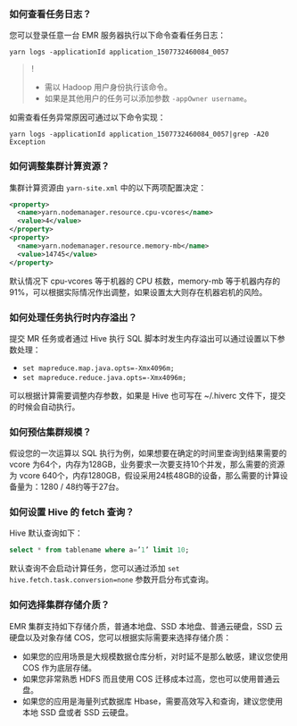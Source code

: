 ### 如何查看任务日志？

您可以登录任意一台 EMR 服务器执行以下命令查看任务日志：
```
yarn logs -applicationId application_1507732460084_0057
```

>!
>- 需以 Hadoop 用户身份执行该命令。
>- 如果是其他用户的任务可以添加参数 `-appOwner username`。

如需查看任务异常原因可通过以下命令实现：
```
yarn logs -applicationId application_1507732460084_0057|grep -A20 Exception
```

### 如何调整集群计算资源？
集群计算资源由 `yarn-site.xml` 中的以下两项配置决定：
``` xml
<property>
  <name>yarn.nodemanager.resource.cpu-vcores</name>
  <value>4</value>
</property>
<property>
  <name>yarn.nodemanager.resource.memory-mb</name>
  <value>14745</value>
</property>
```
默认情况下 cpu-vcores 等于机器的 CPU 核数，memory-mb 等于机器内存的91%，可以根据实际情况作出调整，如果设置太大则存在机器宕机的风险。

### 如何处理任务执行时内存溢出？
提交 MR 任务或者通过 Hive 执行 SQL 脚本时发生内存溢出可以通过设置以下参数处理：

- `set mapreduce.map.java.opts=-Xmx4096m;`
- `set mapreduce.reduce.java.opts=-Xmx4096m;`

可以根据计算需要调整内存参数，如果是 Hive 也可写在 ~/.hiverc 文件下，提交的时候会自动执行。

### 如何预估集群规模？
假设您的一次运算以 SQL 执行为例，如果想要在确定的时间里查询到结果需要的 vcore 为64个，内存为128GB，业务要求一次要支持10个并发，那么需要的资源为 vcore 640个，内存1280GB，假设采用24核48GB的设备，那么需要的计算设备量为：1280 / 48约等于27台。

### 如何设置 Hive 的 fetch 查询？
Hive 默认查询如下：

``` sql
select * from tablename where a=’1’ limit 10;
```

默认查询不会启动计算任务，您可以通过添加 `set hive.fetch.task.conversion=none` 参数开启分布式查询。

### 如何选择集群存储介质？
EMR 集群支持如下存储介质，普通本地盘、SSD 本地盘、普通云硬盘，SSD 云硬盘以及对象存储 COS，您可以根据实际需要来选择存储介质：
- 如果您的应用场景是大规模数据仓库分析，对时延不是那么敏感，建议您使用 COS 作为底层存储。
- 如果您非常熟悉 HDFS 而且使用 COS 迁移成本过高，您也可以使用普通云盘。
- 如果您的应用是海量列式数据库 Hbase，需要高效写入和查询，建议您使用本地 SSD 盘或者 SSD 云硬盘。

